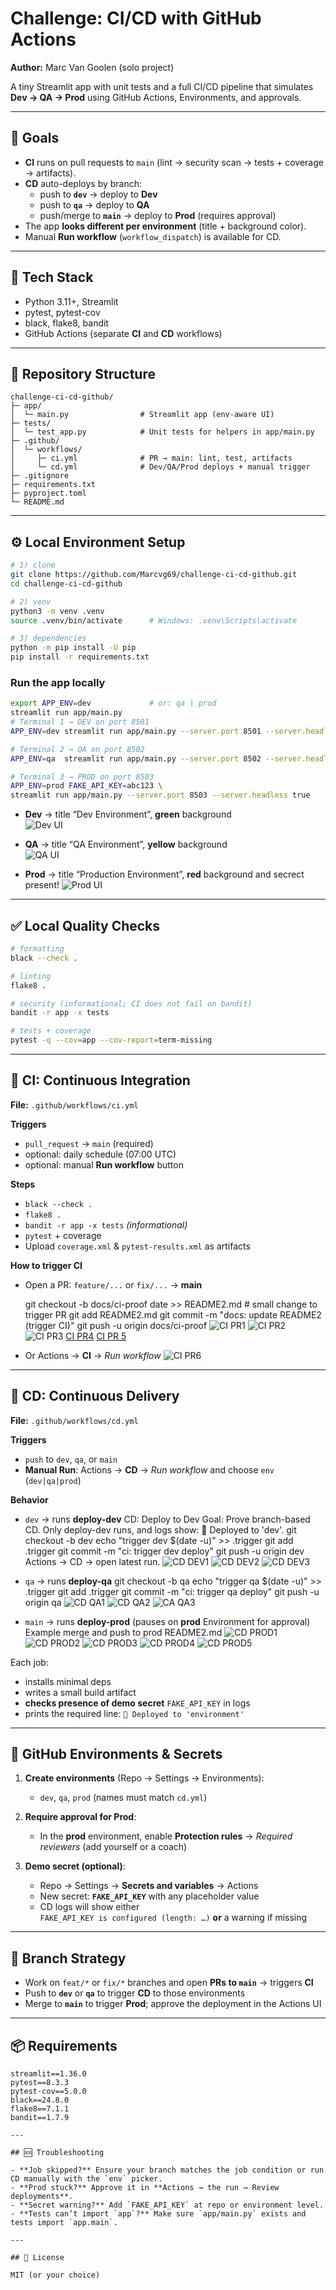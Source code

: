 # Challenge: CI/CD with GitHub Actions  
**Author:** Marc Van Goolen (solo project)

A tiny Streamlit app with unit tests and a full CI/CD pipeline that simulates **Dev → QA → Prod** using GitHub Actions, Environments, and approvals.

---

## 🎯 Goals

- **CI** runs on pull requests to `main` (lint → security scan → tests + coverage → artifacts).
- **CD** auto-deploys by branch:
  - push to **`dev`** → deploy to **Dev**
  - push to **`qa`** → deploy to **QA**
  - push/merge to **`main`** → deploy to **Prod** (requires approval)
- The app **looks different per environment** (title + background color).
- Manual **Run workflow** (`workflow_dispatch`) is available for CD.

---

## 🧱 Tech Stack

- Python 3.11+, Streamlit  
- pytest, pytest-cov  
- black, flake8, bandit  
- GitHub Actions (separate **CI** and **CD** workflows)

---

## 📁 Repository Structure

~~~
challenge-ci-cd-github/
├─ app/
│  └─ main.py                # Streamlit app (env-aware UI)
├─ tests/
│  └─ test_app.py            # Unit tests for helpers in app/main.py
├─ .github/
│  └─ workflows/
│     ├─ ci.yml              # PR → main: lint, test, artifacts
│     └─ cd.yml              # Dev/QA/Prod deploys + manual trigger
├─ .gitignore
├─ requirements.txt
├─ pyproject.toml
└─ README.md
~~~

---

## ⚙️ Local Environment Setup

~~~bash
# 1) clone
git clone https://github.com/Marcvg69/challenge-ci-cd-github.git
cd challenge-ci-cd-github

# 2) venv
python3 -m venv .venv
source .venv/bin/activate      # Windows: .venv\Scripts\activate

# 3) dependencies
python -m pip install -U pip
pip install -r requirements.txt
~~~

### Run the app locally

~~~bash
export APP_ENV=dev             # or: qa | prod
streamlit run app/main.py
# Terminal 1 → DEV on port 8501
APP_ENV=dev streamlit run app/main.py --server.port 8501 --server.headless true

# Terminal 2 → QA on port 8502
APP_ENV=qa  streamlit run app/main.py --server.port 8502 --server.headless true

# Terminal 3 → PROD on port 8503
APP_ENV=prod FAKE_API_KEY=abc123 \
streamlit run app/main.py --server.port 8503 --server.headless true

~~~

- **Dev** → title “Dev Environment”, **green** background  
![Dev UI](<docs/Screenshot 2025-08-19 at 14.27.22.png>)

- **QA** → title “QA Environment”, **yellow** background  
![QA UI](<docs/Screenshot 2025-08-19 at 14.51.30.png>)

- **Prod** → title “Production Environment”, **red** background and secrect present!
![Prod UI](<docs/Screenshot 2025-08-19 at 15.07.25.png>)
---

## ✅ Local Quality Checks

~~~bash
# formatting
black --check .

# linting
flake8 .

# security (informational; CI does not fail on bandit)
bandit -r app -x tests

# tests + coverage
pytest -q --cov=app --cov-report=term-missing
~~~

---

## 🤖 CI: Continuous Integration

**File:** `.github/workflows/ci.yml`

**Triggers**
- `pull_request` → `main` (required)
- optional: daily schedule (07:00 UTC)
- optional: manual **Run workflow** button

**Steps**
- `black --check .`
- `flake8 .`
- `bandit -r app -x tests` *(informational)*
- `pytest` + coverage
- Upload `coverage.xml` & `pytest-results.xml` as artifacts

**How to trigger CI**
- Open a PR: `feature/...` or `fix/...` → **main**

    git checkout -b docs/ci-proof
    date >> README2.md               # small change to trigger PR
    git add README2.md
    git commit -m "docs: update README2 (trigger CI)"
    git push -u origin docs/ci-proof
![CI PR1](<docs/Screenshot 2025-08-19 at 15.37.44.png>)
![CI PR2](<docs/Screenshot 2025-08-19 at 15.34.40.png>)
![CI PR3](<docs/Screenshot 2025-08-19 at 15.37.44.png>)
[CI PR4](docs/bandit-report.zip)
[CI PR 5](docs/coverage-xml.zip)

- Or Actions → **CI** → *Run workflow* 
![CI PR6](<docs/Screenshot 2025-08-19 at 15.47.42.png>)
---

## 🚀 CD: Continuous Delivery

**File:** `.github/workflows/cd.yml`

**Triggers**
- `push` to `dev`, `qa`, or `main`
- **Manual Run**: Actions → **CD** → *Run workflow* and choose `env` (`dev|qa|prod`)

**Behavior**
- `dev` → runs **deploy-dev**
CD: Deploy to Dev
Goal: Prove branch-based CD. Only deploy-dev runs, and logs show:
🚀 Deployed to 'dev'.
git checkout -b dev
echo "trigger dev $(date -u)" >> .trigger
git add .trigger
git commit -m "ci: trigger dev deploy"
git push -u origin dev
Actions → CD → open latest run.
![CD DEV1](<docs/Screenshot 2025-08-19 at 16.41.31.png>)
![CD DEV2](<docs/Screenshot 2025-08-19 at 16.41.37.png>)
![CD DEV3](<docs/Screenshot 2025-08-19 at 16.41.42.png>)

- `qa` → runs **deploy-qa**
git checkout -b qa
echo "trigger qa $(date -u)" >> .trigger
git add .trigger
git commit -m "ci: trigger qa deploy"
git push -u origin qa
![CD QA1](<docs/Screenshot 2025-08-20 at 07.41.30.png>)
![CD QA2](<docs/Screenshot 2025-08-20 at 07.41.42.png>)
![CA QA3](<docs/Screenshot 2025-08-20 at 07.41.51.png>)

- `main` → runs **deploy-prod** (pauses on **prod** Environment for approval)
Example merge and push to prod README2.md
![CD PROD1](<docs/Screenshot 2025-08-19 at 15.51.42.png>)
![CD PROD2](<docs/Screenshot 2025-08-19 at 15.51.48.png>)
![CD PROD3](<docs/Screenshot 2025-08-19 at 15.52.29.png>)
![CD PROD4](<docs/Screenshot 2025-08-19 at 15.53.13.png>)
![CD PROD5](<docs/Screenshot 2025-08-19 at 15.53.55.png>)


Each job:
- installs minimal deps
- writes a small build artifact
- **checks presence of demo secret** `FAKE_API_KEY` in logs
- prints the required line: `🚀 Deployed to 'environment'`

---

## 🔐 GitHub Environments & Secrets

1. **Create environments** (Repo → Settings → Environments):
   - `dev`, `qa`, `prod` (names must match `cd.yml`)

2. **Require approval for Prod**:
   - In the **prod** environment, enable **Protection rules** → *Required reviewers* (add yourself or a coach)

3. **Demo secret (optional)**:
   - Repo → Settings → **Secrets and variables** → Actions  
   - New secret: **`FAKE_API_KEY`** with any placeholder value  
   - CD logs will show either  
     `FAKE_API_KEY is configured (length: …)` **or** a warning if missing

---

## 🧵 Branch Strategy

- Work on `feat/*` or `fix/*` branches and open **PRs to `main`** → triggers **CI**
- Push to **`dev`** or **`qa`** to trigger **CD** to those environments
- Merge to **`main`** to trigger **Prod**; approve the deployment in the Actions UI

---

## 📦 Requirements

~~~
streamlit==1.36.0
pytest==8.3.3
pytest-cov==5.0.0
black==24.8.0
flake8==7.1.1
bandit==1.7.9

---

## 🆘 Troubleshooting

- **Job skipped?** Ensure your branch matches the job condition or run CD manually with the `env` picker.  
- **Prod stuck?** Approve it in **Actions → the run → Review deployments**.  
- **Secret warning?** Add `FAKE_API_KEY` at repo or environment level.  
- **Tests can’t import `app`?** Make sure `app/main.py` exists and tests import `app.main`.

---

## 📄 License

MIT (or your choice)
